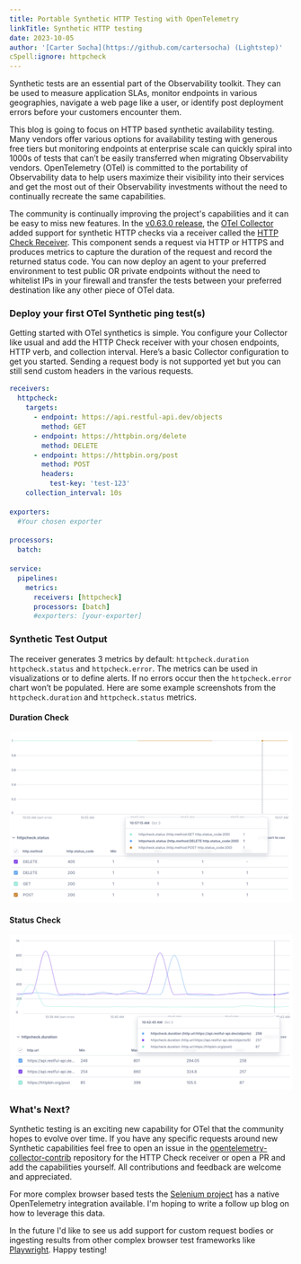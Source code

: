 ```yaml
---
title: Portable Synthetic HTTP Testing with OpenTelemetry
linkTitle: Synthetic HTTP testing
date: 2023-10-05
author: '[Carter Socha](https://github.com/cartersocha) (Lightstep)'
cSpell:ignore: httpcheck
---
```


Synthetic tests are an essential part of the Observability toolkit. They can be
used to measure application SLAs, monitor endpoints in various geographies,
navigate a web page like a user, or identify post deployment errors before your
customers encounter them.

This blog is going to focus on HTTP based synthetic availability testing. Many
vendors offer various options for availability testing with generous free tiers
but monitoring endpoints at enterprise scale can quickly spiral into 1000s of
tests that can’t be easily transferred when migrating Observability vendors.
OpenTelemetry (OTel) is committed to the portability of Observability data to
help users maximize their visibility into their services and get the most out of
their Observability investments without the need to continually recreate the
same capabilities.

The community is continually improving the project's capabilities and it can be
easy to miss new features. In the
[v0.63.0 release](https://github.com/open-telemetry/opentelemetry-collector/releases/tag/v0.63.0),
the [OTel Collector](/docs/collector/) added support for synthetic HTTP checks
via a receiver called the
[HTTP Check Receiver](https://github.com/open-telemetry/opentelemetry-collector-contrib/tree/main/receiver/httpcheckreceiver).
This component sends a request via HTTP or HTTPS and produces metrics to capture
the duration of the request and record the returned status code. You can now
deploy an agent to your preferred environment to test public OR private
endpoints without the need to whitelist IPs in your firewall and transfer the
tests between your preferred destination like any other piece of OTel data.

### Deploy your first OTel Synthetic ping test(s)

Getting started with OTel synthetics is simple. You configure your Collector
like usual and add the HTTP Check receiver with your chosen endpoints, HTTP
verb, and collection interval. Here’s a basic Collector configuration to get you
started. Sending a request body is not supported yet but you can still send
custom headers in the various requests.

```yaml
receivers:
  httpcheck:
    targets:
      - endpoint: https://api.restful-api.dev/objects
        method: GET
      - endpoint: https://httpbin.org/delete
        method: DELETE
      - endpoint: https://httpbin.org/post
        method: POST
        headers:
          test-key: 'test-123'
    collection_interval: 10s

exporters:
  #Your chosen exporter

processors:
  batch:

service:
  pipelines:
    metrics:
      receivers: [httpcheck]
      processors: [batch]
      #exporters: [your-exporter]
```

### Synthetic Test Output

The receiver generates 3 metrics by default: `httpcheck.duration`
`httpcheck.status` and `httpcheck.error`. The metrics can be used in
visualizations or to define alerts. If no errors occur then the
`httpcheck.error` chart won’t be populated. Here are some example screenshots
from the `httpcheck.duration` and `httpcheck.status` metrics.

#### Duration Check

![Synthetic duration check result](httpcheck-duration.png 'Synthetic duration check result')

#### Status Check

![Synthetic status check result](httpcheck-status.png 'Synthetic status check result')

### What's Next?

Synthetic testing is an exciting new capability for OTel that the community
hopes to evolve over time. If you have any specific requests around new
Synthetic capabilities feel free to open an issue in the
[opentelemetry-collector-contrib](https://github.com/open-telemetry/opentelemetry-collector-contrib/)
repository for the HTTP Check receiver or open a PR and add the capabilities
yourself. All contributions and feedback are welcome and appreciated.

For more complex browser based tests the
[Selenium project](https://www.selenium.dev/documentation/grid/advanced_features/observability/)
has a native OpenTelemetry integration available. I'm hoping to write a follow
up blog on how to leverage this data.

In the future I'd like to see us add support for custom request bodies or
ingesting results from other complex browser test frameworks like
[Playwright](https://playwright.dev/). Happy testing!
